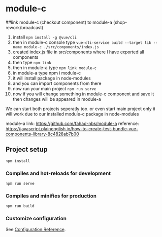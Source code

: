 # module-c

##link module-c (checkout component) to module-a (shop-rework/broadcast)
1. install `npm install -g @vue/cli`
2. then in module-c console type `vue-cli-service build --target lib --name module-c ./src/components/index.js`
3. created index.js file in src/components where I have exported all components
4. then type `npm link`
5. then in module-a type `npm link module-c`
6. in module-a type npm i module-c
7. it will install package in node-modules
8. and you can import components from there
9. now run your main project `npm run serve`
10. now if you will change something in module-c component and save it then changes will be appeared in module-a

We can start both projects seperatly too. 
or even start main project only it will work due to our installed module-c package in node-modules

module-a link: https://github.com/fahad-nbs/module-a
reference: https://javascript.plainenglish.io/how-to-create-test-bundle-vue-components-library-8c4828ab7b00

## Project setup
```
npm install
```

### Compiles and hot-reloads for development
```
npm run serve
```

### Compiles and minifies for production
```
npm run build
```

### Customize configuration
See [Configuration Reference](https://cli.vuejs.org/config/).
